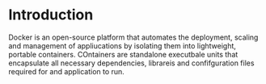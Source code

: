 # Introduction

Docker is an open-source platform that automates the deployment, scaling and management of appliucations by isolating them into lightweight, portable containers. COntainers are standalone executbale units that encapsulate all necessary dependencies, librareis and confifguration files required for and application to run.
